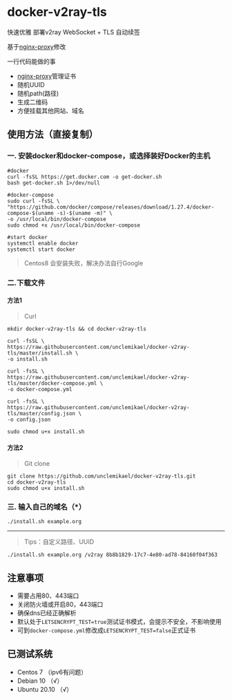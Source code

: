 # docker-v2ray-tls

快速优雅 部署v2ray WebSocket + TLS 自动续签

基于[nginx-proxy](https://github.com/nginx-proxy/docker-letsencrypt-nginx-proxy-companion)修改

一行代码能做的事

+ [nginx-proxy](https://github.com/nginx-proxy/docker-letsencrypt-nginx-proxy-companion)管理证书
+ 随机UUID
+ 随机path(路径)
+ 生成二维码
+ 方便挂载其他网站、域名

## 使用方法（直接复制）

### 一. 安装docker和docker-compose，或选择装好Docker的主机

```shell
#docker
curl -fsSL https://get.docker.com -o get-docker.sh
bash get-docker.sh 1>/dev/null

```

```shell
#docker-compose
sudo curl -fsSL \
"https://github.com/docker/compose/releases/download/1.27.4/docker-compose-$(uname -s)-$(uname -m)" \
-o /usr/local/bin/docker-compose
sudo chmod +x /usr/local/bin/docker-compose

```

```shell
#start docker
systemctl enable docker
systemctl start docker

```

> Centos8 会安装失败，解决办法自行Google

### 二.下载文件

#### **方法1**

> Curl

```shell
mkdir docker-v2ray-tls && cd docker-v2ray-tls

curl -fsSL \
https://raw.githubusercontent.com/unclemikael/docker-v2ray-tls/master/install.sh \
-o install.sh

curl -fsSL \
https://raw.githubusercontent.com/unclemikael/docker-v2ray-tls/master/docker-compose.yml \
-o docker-compose.yml

curl -fsSL \
https://raw.githubusercontent.com/unclemikael/docker-v2ray-tls/master/config.json \
-o config.json

sudo chmod u+x install.sh

```

#### **方法2**

> Git clone

```shell
git clone https://github.com/unclemikael/docker-v2ray-tls.git
cd docker-v2ray-tls
sudo chmod u+x install.sh

```

### 三. 输入自己的域名（*）

```shell
./install.sh example.org
```

---
> Tips：自定义路径、UUID

```shell
./install.sh example.org /v2ray 8b8b1829-17c7-4e80-ad78-84160f04f363
```

## 注意事项

+ 需要占用80、443端口
+ 关闭防火墙或开启80，443端口
+ 确保dns已经正确解析
+ 默认处于```LETSENCRYPT_TEST=true```测试证书模式，会提示不安全，不影响使用
+ 可到```docker-compose.yml```修改成```LETSENCRYPT_TEST=false```正式证书

## 已测试系统

+ Centos 7 （ipv6有问题）
+ Debian 10 （√）
+ Ubuntu 20.10 （√）
